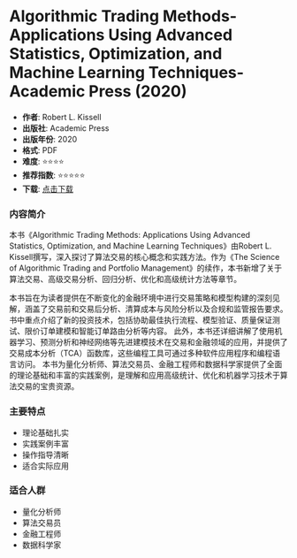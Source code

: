 # Algorithmic Trading Methods- Applications Using Advanced Statistics, Optimization, and Machine Learning Techniques-Academic Press (2020)

- **作者**: Robert L. Kissell
- **出版社**: Academic Press
- **出版年份**: 2020
- **格式**: PDF
- **难度**: ⭐⭐⭐⭐
- **推荐指数**: ⭐⭐⭐⭐⭐
- **下载**: [点击下载](https://quant-wiki.com/pdf/Algorithmic%20Trading%20Methods_%20Applications%20Using%20Advanced%20Statistics%2C%20Optimization%2C%20and%20Machine%20Learning%20Techniques-Academic%20Press%20%282020.pdf)

### 内容简介

本书《Algorithmic Trading Methods: Applications Using Advanced Statistics, Optimization, and Machine Learning Techniques》由Robert L. Kissell撰写，深入探讨了算法交易的核心概念和实践方法。作为《The Science of Algorithmic Trading and Portfolio Management》的续作，本书新增了关于算法交易、高级交易分析、回归分析、优化和高级统计方法等章节。

本书旨在为读者提供在不断变化的金融环境中进行交易策略和模型构建的深刻见解，涵盖了交易前和交易后分析、清算成本与风险分析以及合规和监管报告要求。 书中重点介绍了新的投资技术，包括协助最佳执行流程、模型验证、质量保证测试、限价订单建模和智能订单路由分析等内容。 此外，本书还详细讲解了使用机器学习、预测分析和神经网络等先进建模技术在交易和金融领域的应用，并提供了交易成本分析（TCA）函数库，这些编程工具可通过多种软件应用程序和编程语言访问。 本书为量化分析师、算法交易员、金融工程师和数据科学家提供了全面的理论基础和丰富的实践案例，是理解和应用高级统计、优化和机器学习技术于算法交易的宝贵资源。

### 主要特点

- 理论基础扎实
- 实践案例丰富
- 操作指导清晰
- 适合实际应用

### 适合人群

- 量化分析师
- 算法交易员
- 金融工程师
- 数据科学家